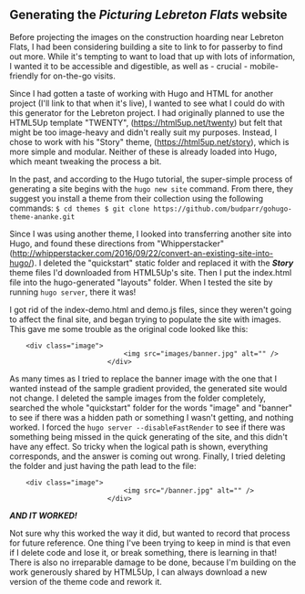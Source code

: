 ## Generating the *Picturing Lebreton Flats* website

Before projecting the images on the construction hoarding near Lebreton Flats, I had been considering building a site to link to for passerby to find out more. While it's tempting to want to load that up with lots of information, I wanted it to be accessible and digestible, as well as - crucial - mobile-friendly for on-the-go visits. 

Since I had gotten a taste of working with Hugo and HTML for another project (I'll link to that when it's live), I wanted to see what I could do with this generator for the Lebreton project. I had originally planned to use the HTML5Up template "TWENTY", (https://html5up.net/twenty) but felt that might be too image-heavy and didn't really suit my purposes. Instead, I chose to work with his "Story" theme, (https://html5up.net/story), which is more simple and modular. Neither of these is already loaded into Hugo, which meant tweaking the process a bit.

In the past, and according to the Hugo tutorial, the super-simple process of generating a site begins with the `hugo new site` command. From there, they suggest you install a theme from their collection using the following commands: `$ cd themes
$ git clone https://github.com/budparr/gohugo-theme-ananke.git` 

Since I was using another theme, I looked into transferring another site into Hugo, and found these directions from "Whipperstacker" (http://whipperstacker.com/2016/09/22/convert-an-existing-site-into-hugo/). I deleted the "quickstart" static folder and replaced it with the ***Story*** theme files I'd downloaded from HTML5Up's site. Then I put the index.html file into the hugo-generated "layouts" folder. When I tested the site by running `hugo server`, there it was! 

I got rid of the index-demo.html and demo.js files, since they weren't going to affect the final site, and began trying to populate the site with images. This gave me some trouble as the original code looked like this:

```
	<div class="image">
							<img src="images/banner.jpg" alt="" />
						</div>
 ```

As many times as I tried to replace the banner image with the one that I wanted instead of the sample gradient provided, the generated site would not change. I deleted the sample images from the folder completely, searched the whole "quickstart" folder for the words "image" and "banner" to see if there was a hidden path or something I wasn't getting, and nothing worked. I forced the `hugo server --disableFastRender` to see if there was something being missed in the quick generating of the site, and this didn't have any effect. So tricky when the logical path is shown, everything corresponds, and the answer is coming out wrong. Finally, I tried deleting the folder and just having the path lead to the file:

```
	<div class="image">
							<img src="/banner.jpg" alt="" />
						</div>
 ```
 ***AND IT WORKED!***
 
 Not sure why this worked the way it did, but wanted to record that process for future reference. One thing I've been trying to keep in mind is that even if I delete code and lose it, or break something, there is learning in that! There is also no irreparable damage to be done, because I'm building on the work generously shared by HTML5Up, I can always download a new version of the theme code and rework it. 
 

